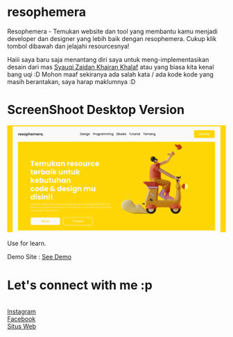 # resophemera
Resophemera - Temukan website dan tool yang membantu kamu menjadi developer dan designer yang lebih baik dengan resophemera. Cukup klik tombol dibawah dan jelajahi resourcesnya!

Haiii saya baru saja menantang diri saya untuk meng-implementasikan desain dari mas <a href="https://www.facebook.com/syaaauqi" target="_blank">Syauqi Zaidan Khairan Khalaf</a>
 atau yang biasa kita kenal bang uqi :D Mohon maaf sekiranya ada salah kata / ada kode kode yang masih berantakan, saya harap maklumnya :D
 
# ScreenShoot Desktop Version
 <img src="https://raw.githubusercontent.com/wafarifki/resophemera/main/Screenshot/Sdesktop.png">
 
Use for learn.

Demo Site : <a href="https://wafarifki.github.io/resophemera/">See Demo</a>

# Let's connect with me :p
<br><a href="https://instagram.com/wafarifki_" target="_blank">Instagram</a>
<br><a href="https://facebook.com/bekasiHACKERlive" target="_blank">Facebook</a>
<br><a href="https://wafarifki.tk" target="_blank">Situs Web</a>
